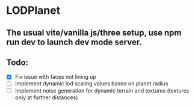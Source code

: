 # LODPlanet

## The usual vite/vanilla js/three setup, use npm run dev to launch dev mode server.

## Todo:

- [x] Fix issue with faces not lining up
- [ ] Implement dynamic lod scaling values based on planet radius
- [ ] Implement noise generation for dynamic terrain and textures (textures only at further distances)
